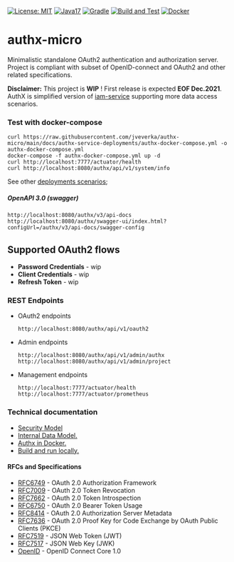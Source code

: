 [![License: MIT](https://img.shields.io/badge/License-MIT-yellow.svg)](https://opensource.org/licenses/MIT)
[![Java17](https://img.shields.io/badge/java-17-blue)](https://img.shields.io/badge/java-17-blue)
[![Gradle](https://img.shields.io/badge/gradle-v7.3-blue)](https://img.shields.io/badge/gradle-v7.3-blue)
[![Build and Test](https://github.com/jveverka/authx-micro/actions/workflows/main.yml/badge.svg)](https://github.com/jveverka/authx-micro/actions/workflows/main.yml)
[![Docker](https://img.shields.io/badge/docker-blue)](https://hub.docker.com/r/jurajveverka/authx-micro-service)

# authx-micro
Minimalistic standalone OAuth2 authentication and authorization server. Project is compliant with subset of OpenID-connect and OAuth2 and other related specifications.

__Disclaimer:__ This project is __WIP__ ! First release is expected __EOF Dec.2021__. 
AuthX is simplified version of [iam-service](https://github.com/jveverka/iam-service) supporting more data access scenarios.

### Test with docker-compose 
```
curl https://raw.githubusercontent.com/jveverka/authx-micro/main/docs/authx-service-deployments/authx-docker-compose.yml -o authx-docker-compose.yml
docker-compose -f authx-docker-compose.yml up -d 
curl http://localhost:7777/actuator/health
curl http://localhost:8080/authx/api/v1/system/info
```
See other [deployments scenarios](docs/authx-service-deployments);

##### OpenAPI 3.0 (swagger)
```
http://localhost:8080/authx/v3/api-docs
http://localhost:8080/authx/swagger-ui/index.html?configUrl=/authx/v3/api-docs/swagger-config
```

## Supported OAuth2 flows
* __Password Credentials__ - wip
* __Client Credentials__ - wip
* __Refresh Token__ - wip

### REST Endpoints
* OAuth2 endpoints
  ```
  http://localhost:8080/authx/api/v1/oauth2
  ```
* Admin endpoints
  ```
  http://localhost:8080/authx/api/v1/admin/authx
  http://localhost:8080/authx/api/v1/admin/project
  ```
* Management endpoints
  ```
  http://localhost:7777/actuator/health
  http://localhost:7777/actuator/prometheus
  ```
 
### Technical documentation
* [Security Model](docs/authx-security-model.md)
* [Internal Data Model.](docs/authx-data-model.md)
* [Authx in Docker.](docs/authx-dockerization.md)
* [Build and run locally.](docs/authx-build-and-run.md)

#### RFCs and Specifications
* [RFC6749](https://tools.ietf.org/html/rfc6749) - OAuth 2.0 Authorization Framework
* [RFC7009](https://tools.ietf.org/html/rfc7009) - OAuth 2.0 Token Revocation
* [RFC7662](https://tools.ietf.org/html/rfc7662) - OAuth 2.0 Token Introspection
* [RFC6750](https://tools.ietf.org/html/rfc6750) - OAuth 2.0 Bearer Token Usage
* [RFC8414](https://tools.ietf.org/html/rfc8414) - OAuth 2.0 Authorization Server Metadata
* [RFC7636](https://tools.ietf.org/html/rfc7636) - OAuth 2.0 Proof Key for Code Exchange by OAuth Public Clients (PKCE)
* [RFC7519](https://tools.ietf.org/html/rfc7519) - JSON Web Token (JWT)
* [RFC7517](https://tools.ietf.org/html/rfc7517) - JSON Web Key (JWK)
* [OpenID](https://openid.net/specs/openid-connect-core-1_0.html) - OpenID Connect Core 1.0

